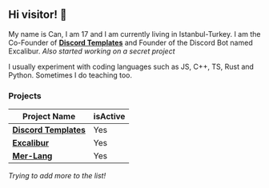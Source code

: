 ## Hi visitor! 👋
My name is Can, I am 17 and I am currently living in  Istanbul-Turkey. I am the Co-Founder of **[Discord Templates](https://discordtemplates.com)** and Founder of the Discord Bot named Excalibur.  _Also started working on a secret project_

I usually experiment with coding languages such as JS, C++, TS, Rust and Python. Sometimes I do teaching too.

### Projects
|                    Project Name                       | isActive |
| ----------------------------------------------------  | -------- |
| **[Discord Templates](https://discordtemplates.com)** |   Yes    | 
| **[Excalibur](https://top.gg/bot/582998920217493640)**|   Yes    |
| **[Mer-Lang](https://github.com/CanCodes/mer)**       |   Yes    |

_Trying to add more to the list!_

  <!--
- 🔭 currently working on
**[Discord Templates](https://discordtemplates.com)**
- 🌱 I’m currently learning ...

- 👯 I’m looking to collaborate on ...

- 🤔 I’m looking for help with ...

- 💬 Ask me about ...

- 📫 How to reach me: ...

- 😄 Pronouns: ...

- ⚡ Fun fact: ...
-->
